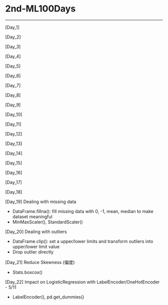 # 2nd-ML100Days
***
[Day_1]

[Day_2]

[Day_3]

[Day_4]

[Day_5]

[Day_6]

[Day_7]

[Day_8]

[Day_9]

[Day_10]

[Day_11]

[Day_12]

[Day_13]

[Day_14]

[Day_15]

[Day_16]

[Day_17]

[Day_18]

[Day_19] Dealing with missing data
- DataFrame.fillna(): fill missing data with 0, -1, mean, median to make dataset meaningful
- MinMaxScaler(), StandardScaler()

[Day_20] Dealing with outliers
- DataFrame.clip(): set a upper/lower limits and transform outliers into upper/lower limit value
- Drop outlier directly

[Day_21] Reduce Skewness (偏度)
- Stats.boxcox()

[Day_22] Impact on LogisticRegression with LabelEncoder/OneHotEncoder - 5/11
- LabelEncoder(), pd.get_dummies()
